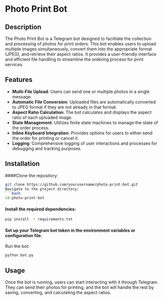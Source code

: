 # Photo Print Bot

## Description

The Photo Print Bot is a Telegram bot designed to facilitate the collection and processing of photos for print orders. This bot enables users to upload multiple images simultaneously, convert them into the appropriate format (JPEG), and retrieve their aspect ratios. It provides a user-friendly interface and efficient file handling to streamline the ordering process for print services.

## Features

- **Multi-File Upload**: Users can send one or multiple photos in a single message.
- **Automatic File Conversion**: Uploaded files are automatically converted to JPEG format if they are not already in that format.
- **Aspect Ratio Calculation**: The bot calculates and displays the aspect ratio of each uploaded image.
- **State Management**: Utilizes finite state machines to manage the state of the order process.
- **Inline Keyboard Integration**: Provides options for users to either send the order for printing or cancel it.
- **Logging**: Comprehensive logging of user interactions and processes for debugging and tracking purposes.

## Installation

####Clone the repository:
   ```bash
   git clone https://github.com/yourusername/photo-print-bot.git
Navigate to the project directory:
```bash
cd photo-print-bot
```
#### Install the required dependencies:

```bash
pip install -r requirements.txt
```
#### Set up your Telegram bot token in the environment variables or configuration file.

Run the bot:

```bash
python bot.py
```
## Usage
Once the bot is running, users can start interacting with it through Telegram. They can send their photos for printing, and the bot will handle the rest by saving, converting, and calculating the aspect ratios.

